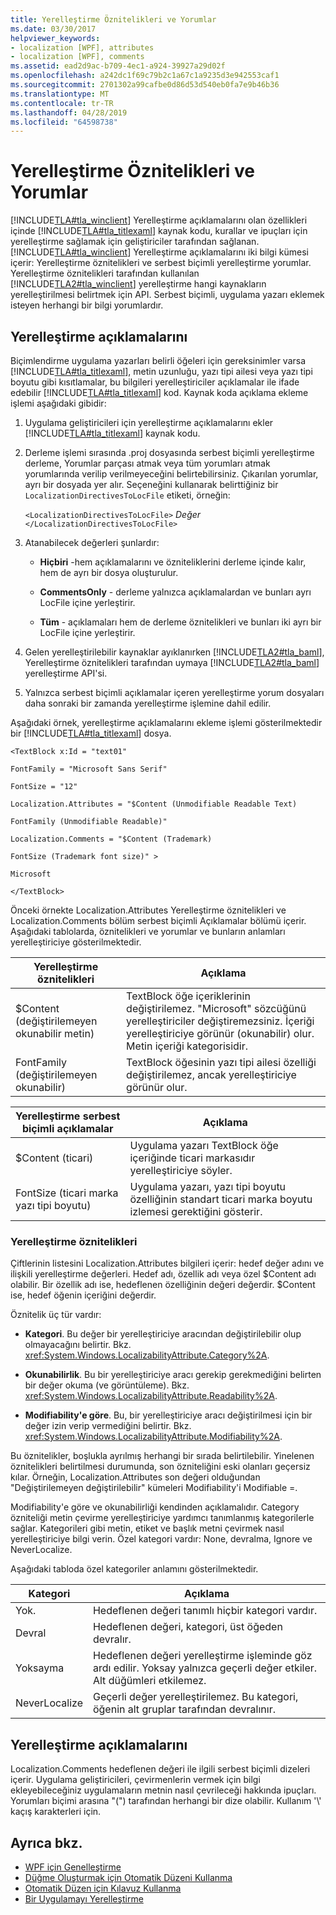 ```yaml
---
title: Yerelleştirme Öznitelikleri ve Yorumlar
ms.date: 03/30/2017
helpviewer_keywords:
- localization [WPF], attributes
- localization [WPF], comments
ms.assetid: ead2d9ac-b709-4ec1-a924-39927a29d02f
ms.openlocfilehash: a242dc1f69c79b2c1a67c1a9235d3e942553caf1
ms.sourcegitcommit: 2701302a99cafbe0d86d53d540eb0fa7e9b46b36
ms.translationtype: MT
ms.contentlocale: tr-TR
ms.lasthandoff: 04/28/2019
ms.locfileid: "64598738"
---
```

# <a name="localization-attributes-and-comments"></a>Yerelleştirme Öznitelikleri ve Yorumlar
[!INCLUDE[TLA#tla_winclient](../../../../includes/tlasharptla-winclient-md.md)] Yerelleştirme açıklamalarını olan özellikleri içinde [!INCLUDE[TLA#tla_titlexaml](../../../../includes/tlasharptla-titlexaml-md.md)] kaynak kodu, kurallar ve ipuçları için yerelleştirme sağlamak için geliştiriciler tarafından sağlanan. [!INCLUDE[TLA#tla_winclient](../../../../includes/tlasharptla-winclient-md.md)] Yerelleştirme açıklamalarını iki bilgi kümesi içerir: Yerelleştirme öznitelikleri ve serbest biçimli yerelleştirme yorumlar. Yerelleştirme öznitelikleri tarafından kullanılan [!INCLUDE[TLA2#tla_winclient](../../../../includes/tla2sharptla-winclient-md.md)] yerelleştirme hangi kaynakların yerelleştirilmesi belirtmek için API. Serbest biçimli, uygulama yazarı eklemek isteyen herhangi bir bilgi yorumlardır.  

<a name="Localizer_Comments_"></a>   
## <a name="localization-comments"></a>Yerelleştirme açıklamalarını  
 Biçimlendirme uygulama yazarları belirli öğeleri için gereksinimler varsa [!INCLUDE[TLA#tla_titlexaml](../../../../includes/tlasharptla-titlexaml-md.md)], metin uzunluğu, yazı tipi ailesi veya yazı tipi boyutu gibi kısıtlamalar, bu bilgileri yerelleştiriciler açıklamalar ile ifade edebilir [!INCLUDE[TLA#tla_titlexaml](../../../../includes/tlasharptla-titlexaml-md.md)] kod. Kaynak koda açıklama ekleme işlemi aşağıdaki gibidir:  
  
1. Uygulama geliştiricileri için yerelleştirme açıklamalarını ekler [!INCLUDE[TLA#tla_titlexaml](../../../../includes/tlasharptla-titlexaml-md.md)] kaynak kodu.  
  
2. Derleme işlemi sırasında .proj dosyasında serbest biçimli yerelleştirme derleme, Yorumlar parçası atmak veya tüm yorumları atmak yorumlarında verilip verilmeyeceğini belirtebilirsiniz. Çıkarılan yorumlar, ayrı bir dosyada yer alır. Seçeneğini kullanarak belirttiğiniz bir `LocalizationDirectivesToLocFile` etiketi, örneğin:  
  
     `<LocalizationDirectivesToLocFile>` *Değer* `</LocalizationDirectivesToLocFile>`  
  
3. Atanabilecek değerleri şunlardır:  
  
    - **Hiçbiri** -hem açıklamalarını ve özniteliklerini derleme içinde kalır, hem de ayrı bir dosya oluşturulur.  
  
    - **CommentsOnly** - derleme yalnızca açıklamalardan ve bunları ayrı LocFile içine yerleştirir.  
  
    - **Tüm** - açıklamaları hem de derleme öznitelikleri ve bunları iki ayrı bir LocFile içine yerleştirir.  
  
4. Gelen yerelleştirilebilir kaynaklar ayıklanırken [!INCLUDE[TLA2#tla_baml](../../../../includes/tla2sharptla-baml-md.md)], Yerelleştirme öznitelikleri tarafından uymaya [!INCLUDE[TLA2#tla_baml](../../../../includes/tla2sharptla-baml-md.md)] yerelleştirme API'si.  
  
5. Yalnızca serbest biçimli açıklamalar içeren yerelleştirme yorum dosyaları daha sonraki bir zamanda yerelleştirme işlemine dahil edilir.  
  
 Aşağıdaki örnek, yerelleştirme açıklamalarını ekleme işlemi gösterilmektedir bir [!INCLUDE[TLA#tla_titlexaml](../../../../includes/tlasharptla-titlexaml-md.md)] dosya.  
  
 `<TextBlock x:Id = "text01"`  
  
 `FontFamily = "Microsoft Sans Serif"`  
  
 `FontSize = "12"`  
  
 `Localization.Attributes = "$Content (Unmodifiable Readable Text)`  
  
 `FontFamily (Unmodifiable Readable)"`  
  
 `Localization.Comments = "$Content (Trademark)`  
  
 `FontSize (Trademark font size)" >`  
  
 `Microsoft`  
  
 `</TextBlock>`  
  
 Önceki örnekte Localization.Attributes Yerelleştirme öznitelikleri ve Localization.Comments bölüm serbest biçimli Açıklamalar bölümü içerir. Aşağıdaki tablolarda, öznitelikleri ve yorumlar ve bunların anlamları yerelleştiriciye gösterilmektedir.  
  
|Yerelleştirme öznitelikleri|Açıklama|  
|-----------------------------|-------------|  
|$Content (değiştirilemeyen okunabilir metin)|TextBlock öğe içeriklerinin değiştirilemez. "Microsoft" sözcüğünü yerelleştiriciler değiştiremezsiniz. İçeriği yerelleştiriciye görünür (okunabilir) olur. Metin içeriği kategorisidir.|  
|FontFamily (değiştirilemeyen okunabilir)|TextBlock öğesinin yazı tipi ailesi özelliği değiştirilemez, ancak yerelleştiriciye görünür olur.|  
  
|Yerelleştirme serbest biçimli açıklamalar|Açıklama|  
|--------------------------------------|-------------|  
|$Content (ticari)|Uygulama yazarı TextBlock öğe içeriğinde ticari markasıdır yerelleştiriciye söyler.|  
|FontSize (ticari marka yazı tipi boyutu)|Uygulama yazarı, yazı tipi boyutu özelliğinin standart ticari marka boyutu izlemesi gerektiğini gösterir.|  
  
### <a name="localizability-attributes"></a>Yerelleştirme öznitelikleri  
 Çiftlerinin listesini Localization.Attributes bilgileri içerir: hedef değer adını ve ilişkili yerelleştirme değerleri. Hedef adı, özellik adı veya özel $Content adı olabilir. Bir özellik adı ise, hedeflenen özelliğinin değeri değerdir. $Content ise, hedef öğenin içeriğini değerdir.  
  
 Öznitelik üç tür vardır:  
  
- **Kategori**. Bu değer bir yerelleştiriciye aracından değiştirilebilir olup olmayacağını belirtir. Bkz. <xref:System.Windows.LocalizabilityAttribute.Category%2A>.  
  
- **Okunabilirlik**. Bu bir yerelleştiriciye aracı gerekip gerekmediğini belirten bir değer okuma (ve görüntüleme). Bkz. <xref:System.Windows.LocalizabilityAttribute.Readability%2A>.  
  
- **Modifiability'e göre**. Bu, bir yerelleştiriciye aracı değiştirilmesi için bir değer izin verip vermediğini belirtir. Bkz. <xref:System.Windows.LocalizabilityAttribute.Modifiability%2A>.  
  
 Bu öznitelikler, boşlukla ayrılmış herhangi bir sırada belirtilebilir. Yinelenen öznitelikleri belirtilmesi durumunda, son özniteliğini eski olanları geçersiz kılar. Örneğin, Localization.Attributes son değeri olduğundan "Değiştirilemeyen değiştirilebilir" kümeleri Modifiability'i Modifiable =.  
  
 Modifiability'e göre ve okunabilirliği kendinden açıklamalıdır. Category özniteliği metin çevirme yerelleştiriciye yardımcı tanımlanmış kategorilerle sağlar. Kategorileri gibi metin, etiket ve başlık metni çevirmek nasıl yerelleştiriciye bilgi verin. Özel kategori vardır: None, devralma, Ignore ve NeverLocalize.  
  
 Aşağıdaki tabloda özel kategoriler anlamını gösterilmektedir.  
  
|Kategori|Açıklama|  
|--------------|-------------|  
|Yok.|Hedeflenen değeri tanımlı hiçbir kategori vardır.|  
|Devral|Hedeflenen değeri, kategori, üst öğeden devralır.|  
|Yoksayma|Hedeflenen değeri yerelleştirme işleminde göz ardı edilir. Yoksay yalnızca geçerli değer etkiler. Alt düğümleri etkilemez.|  
|NeverLocalize|Geçerli değer yerelleştirilemez. Bu kategori, öğenin alt gruplar tarafından devralınır.|  
  
<a name="Localization_Comments"></a>   
## <a name="localization-comments"></a>Yerelleştirme açıklamalarını  
 Localization.Comments hedeflenen değeri ile ilgili serbest biçimli dizeleri içerir. Uygulama geliştiricileri, çevirmenlerin vermek için bilgi ekleyebileceğiniz uygulamaların metnin nasıl çevrileceği hakkında ipuçları. Yorumları biçimi arasına "(") tarafından herhangi bir dize olabilir. Kullanım '\\' kaçış karakterleri için.  
  
## <a name="see-also"></a>Ayrıca bkz.

- [WPF için Genelleştirme](globalization-for-wpf.md)
- [Düğme Oluşturmak için Otomatik Düzeni Kullanma](how-to-use-automatic-layout-to-create-a-button.md)
- [Otomatik Düzen için Kılavuz Kullanma](how-to-use-a-grid-for-automatic-layout.md)
- [Bir Uygulamayı Yerelleştirme](how-to-localize-an-application.md)
